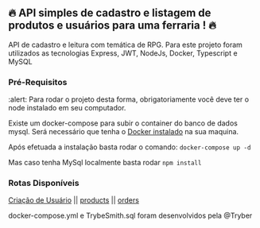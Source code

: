## 🔥 API simples de cadastro e listagem de produtos e usuários para uma ferraria ! 🔥

API de cadastro e leitura com temática de RPG. Para este projeto foram utilizados as tecnologias Express, JWT, NodeJs, Docker, Typescript e MySQL

### Pré-Requisitos

:alert: Para rodar o projeto desta forma, obrigatoriamente você deve ter o node instalado em seu computador.

Existe um docker-compose para subir o container do banco de dados mysql. Será necessário que tenha o [Docker instalado](https://www.hostinger.com.br/tutoriais/install-docker-ubuntu) na sua maquina.

Após efetuada a instalação basta rodar o comando: ``` docker-compose up -d ```

Mas caso tenha MySql localmente basta rodar ```npm install ```

### Rotas Disponíveis

[Criação de Usuário](https://localhost:3306/users)  || 
[products](https://localhost:3306/products) ||
[orders](https://localhost:3306/orders) 


docker-compose.yml e TrybeSmith.sql foram desenvolvidos pela @Tryber
